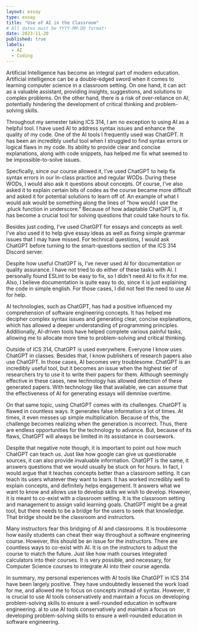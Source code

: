 ```yaml
---
layout: essay
type: essay
title: "Use of AI in the Classroom"
# All dates must be YYYY-MM-DD format!
date: 2023-11-20
published: true
labels:
  - AI
  - Coding
---
```


Artificial Intelligence has become an integral part of modern education. Artificial intelligence can be a double-edged sword when it comes to learning computer science in a classroom setting. On one hand, it can act as a valuable assistant, providing insights, suggestions, and solutions to complex problems. On the other hand, there is a risk of over-reliance on AI, potentially hindering the development of critical thinking and problem-solving skills.

Throughout my semester taking ICS 314, I am no exception to using AI as a helpful tool. I have used AI to address syntax issues and enhance the quality of my code. One of the AI tools I frequently used was ChatGPT. It has been an incredibly useful tool when I struggled to find syntax errors or logical flaws in my code. Its ability to provide clear and concise explanations, along with code snippets, has helped me fix what seemed to be impossible-to-solve issues.

Specfically, since our course allowed it, I’ve used ChatGPT to help fix syntax errors in our In-class practice and regular WODs. During these WODs, I would also ask it questions about concepts. Of course, I’ve also asked it to explain certain bits of codes as the course became more difficult and asked it for potential solutions to learn off of. An example of what I would ask would be something along the lines of “how would I use the .pluck function in underscore.” Because of how adaptable ChatGPT is, it has become a crucial tool for solving questions that could take hours to fix.

Besides just coding, I’ve used ChatGPT for essays and concepts as well. I’ve also used it to help give essay ideas as well as fixing simple grammar issues that I may have missed. For technical questions, I would ask ChatGPT before turning to the smart-questions section of the ICS 314 Discord server. 

Despite how useful ChatGPT is, I’ve never used AI for documentation or quality assurance. I have not tried to do either of these tasks with AI. I personally found ESLint to be easy to fix, so I didn’t need AI to fix it for me. Also, I believe documentation is quite easy to do, since it is just explaining the code in simple english. For those cases, I did not feel the need to use AI for help.

AI technologies, such as ChatGPT, has had a positive influenced my comprehension of software engineering concepts. It has helped me decipher complex syntax issues and generating clear, concise explanations, which has allowed a deeper understanding of programming principles. Additionally, AI-driven tools have helped complete various painful tasks, allowing me to allocate more time to problem-solving and critical thinking.

Outside of ICS 314, ChatGPT is used everywhere. Everyone I know uses ChatGPT in classes. Besides that, I know publishers of research papers also use ChatGPT. In those cases, AI becomes very troublesome. ChatGPT is an incredibly useful tool, but it becomes an issue when the highest tier of researchers try to use it to write their papers for them. Although seemingly effective in these cases, new technology has allowed detection of these generated papers. With technology like that available, we can assume that the  effectiveness of AI for generating essays will demnise overtime.

On that same topic, using ChatGPT comes with its challenges. ChatGPT is flawed in countless ways. It generates false information a lot of times. At times, it even messes up simple multiplication. Because of this, the challenge becomes realizing when the generation is incorrect. Thus, there are endless opportunities for the technology to advance. But, because of its flaws, ChatGPT will always be limited in its assistance in coursework.

Despite that negative note though, it is important to point out how much ChatGPT can teach us. Just like how google can give us questionable sources, it can also provide invaluable information. ChatGPT is the same, it answers questions that we would usually be stuck on for hours. In fact, I would argue that it teaches concepts better than a classroom setting. It can teach its users whatever they want to learn. It has worked incredibly well to explain concepts, and definitely helps engagement. It answers what we want to know and allows use to develop skills we wish to develop. However, it is meant to co-exist with a classroom setting. It is the classroom setting and management to assign valid learning goals. ChatGPT might be a great tool, but there needs to be a bridge for the users to seek that knowledge. That bridge should be the classroom and instructors. 

Many instructors fear this bridging of AI and classrooms. It is troublesome how easily students can cheat their way throughout a software engineering course. However, this should be an issue for the instructors. There are countless ways to co-exist with AI. It is on the instructors to adjust the course to match the future. Just like how math courses integrated calculators into their courses. It is very possible, and necessary, for Computer Science courses to integrate AI into their course agenda.

In summary, my personal experiences with AI tools like ChatGPT in ICS 314 have been largely positive. They have undoubtedly lessened the work load for me, and allowed me to focus on concepts instead of syntax. However, it is crucial to use AI tools conservatively and maintain a focus on developing problem-solving skills to ensure a well-rounded education in software engineering.
al to use AI tools conservatively and maintain a focus on developing problem-solving skills to ensure a well-rounded education in software engineering.

